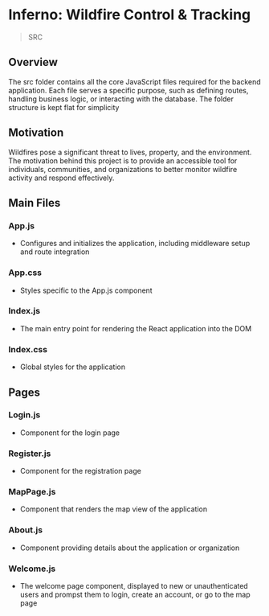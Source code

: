 # Inferno: Wildfire Control & Tracking
> SRC
## Overview
The src folder contains all the core JavaScript files required for the backend application. Each file serves a specific purpose, such as defining routes, handling business logic, or interacting with the database. The folder structure is kept flat for simplicity
## Motivation
Wildfires pose a significant threat to lives, property, and the environment. The motivation behind this project is to provide an accessible tool for individuals, communities, and organizations to better monitor wildfire activity and respond effectively.

## Main Files
### App.js
- Configures and initializes the application, including middleware setup and route integration
### App.css
- Styles specific to the App.js component
### Index.js
- The main entry point for rendering the React application into the DOM
### Index.css
- Global styles for the application

## Pages
### Login.js 
- Component for the login page

### Register.js
- Component for the registration page

### MapPage.js
- Component that renders the map view of the application

### About.js
- Component providing details about the application or organization

### Welcome.js
- The welcome page component, displayed to new or unauthenticated users and prompst them to login, create an account, or go to the map page
